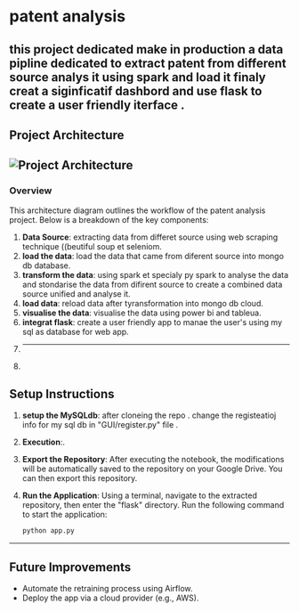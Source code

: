 # patent analysis 
this project dedicated make in production a data pipline dedicated to extract patent from different source analys it using spark and load it finaly creat a siginficatif dashbord and use flask to create  a user friendly iterface .
---

## Project Architecture
![Project Architecture](architecture-diagram.png)
---

### Overview

This architecture diagram outlines the workflow of the patent analysis project. Below is a breakdown of the key components:

1. **Data Source**: extracting data from differet source using web scraping technique ((beutiful soup et seleniom.
2. **load the data**: load the data that came from diferent source into mongo db database.
3. **transform the data**: using spark et specialy py spark to analyse the data and stondarise the data from difirent source to create a combined data source unified and analyse it.
4. **load data**: reload data after tyransformation into mongo db cloud.
5. **visualise the data**: visualise the data using power bi and tableua.
6. **integrat flask**: create a user friendly app to manae the user's using my sql as database for web app.
7. ---
8. 

## Setup Instructions


1. **setup the MySQLdb**: after cloneing the repo .  change the registeatioj info for my sql db in "GUI/register.py" file .

2. **Execution**:.

3. **Export the Repository**: After executing the notebook, the modifications will be automatically saved to the repository on your Google Drive. You can then export this repository.

4. **Run the Application**: Using a terminal, navigate to the extracted repository, then enter the "flask" directory. Run the following command to start the application:  
   ```bash
   python app.py
---

## Future Improvements
- Automate the retraining process using Airflow.
- Deploy the app via a cloud provider (e.g., AWS).
